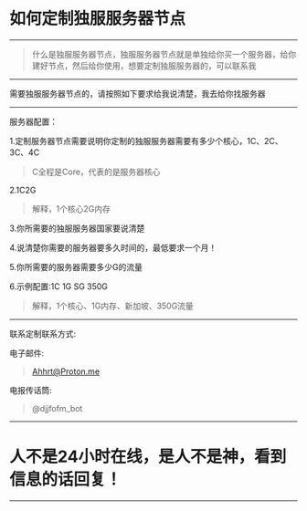 # 如何定制独服服务器节点

--------------------

> 什么是独服服务器节点，独服服务器节点就是单独给你买一个服务器，给你建好节点，然后给你使用，想要定制独服服务器的，可以联系我

--------------------

需要独服服务器节点的，请按照如下要求给我说清楚，我去给你找服务器

--------------------

服务器配置：

1.定制服务器节点需要说明你定制的独服服务器需要有多少个核心，1C、2C、3C、4C

> C全程是Core，代表的是服务器核心

2.1C2G

> 解释，1个核心2G内存

3.你所需要的独服服务器国家要说清楚

4.说清楚你需要的服务器要多久时间的，最低要求一个月！

5.你所需要的服务器需要多少G的流量

6.示例配置:1C 1G SG 350G

> 解释，1个核心、1G内存、新加坡、350G流量

--------------------

联系定制联系方式:

电子邮件:

> Ahhrt@Proton.me

电报传话筒:

> @djjfofm_bot

--------------------

# 人不是24小时在线，是人不是神，看到信息的话回复！

--------------------